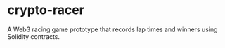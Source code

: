 # crypto-racer
A Web3 racing game prototype that records lap times and winners using Solidity contracts.

